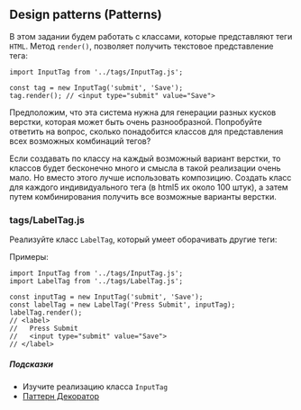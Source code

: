 ## Design patterns (Patterns)

В этом задании будем работать с классами, которые представляют теги `HTML`. Метод `render()`, позволяет получить текстовое представление тега:

```
import InputTag from '../tags/InputTag.js';

const tag = new InputTag('submit', 'Save');
tag.render(); // <input type="submit" value="Save">
```

Предположим, что эта система нужна для генерации разных кусков верстки, которая может быть очень разнообразной. Попробуйте ответить на вопрос, сколько понадобится классов для представления всех возможных комбинаций тегов?

Если создавать по классу на каждый возможный вариант верстки, то классов будет бесконечно много и смысла в такой реализации очень мало. Но вместо этого лучше использовать композицию. Создать класс для каждого индивидуального тега (в html5 их около 100 штук), а затем путем комбинирования получить все возможные варианты верстки.

### tags/LabelTag.js

Реализуйте класс `LabelTag`, который умеет оборачивать другие теги:

Примеры:

```
import InputTag from '../tags/InputTag.js';
import LabelTag from '../tags/LabelTag.js';

const inputTag = new InputTag('submit', 'Save');
const labelTag = new LabelTag('Press Submit', inputTag);
labelTag.render();
// <label>
//   Press Submit
//   <input type="submit" value="Save">
// </label>
```
##### Подсказки
* Изучите реализацию класса `InputTag`
* [Паттерн Декоратор](https://ru.wikipedia.org/wiki/%D0%94%D0%B5%D0%BA%D0%BE%D1%80%D0%B0%D1%82%D0%BE%D1%80_(%D1%88%D0%B0%D0%B1%D0%BB%D0%BE%D0%BD_%D0%BF%D1%80%D0%BE%D0%B5%D0%BA%D1%82%D0%B8%D1%80%D0%BE%D0%B2%D0%B0%D0%BD%D0%B8%D1%8F))
